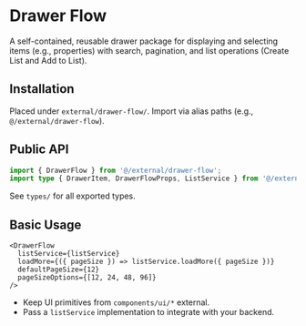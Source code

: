 # Drawer Flow

A self-contained, reusable drawer package for displaying and selecting items (e.g., properties) with search, pagination, and list operations (Create List and Add to List).

## Installation

Placed under `external/drawer-flow/`. Import via alias paths (e.g., `@/external/drawer-flow`).

## Public API

```ts
import { DrawerFlow } from '@/external/drawer-flow';
import type { DrawerItem, DrawerFlowProps, ListService } from '@/external/drawer-flow';
```

See `types/` for all exported types.

## Basic Usage

```tsx
<DrawerFlow
  listService={listService}
  loadMore={({ pageSize }) => listService.loadMore({ pageSize })}
  defaultPageSize={12}
  pageSizeOptions={[12, 24, 48, 96]}
/>
```

- Keep UI primitives from `components/ui/*` external.
- Pass a `listService` implementation to integrate with your backend.
